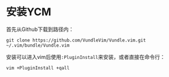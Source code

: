 # 安装YCM

首先从Github下载到路径内：

```shell
git clone https://github.com/VundleVim/Vundle.vim.git ~/.vim/bundle/Vundle.vim
```

安装可以进入vim后使用`:PluginInstall`来安装，或者直接在命令行：

```shell
vim +PluginInstall +qall
```

